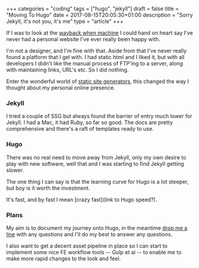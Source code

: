 +++
categories = "coding"
tags = ["hugo", "jekyll"]
draft = false
title = "Moving To Hugo"
date = 2017-08-15T20:05:30+01:00
description = "Sorry Jekyll, it's not you, it's me"
type = "article"
+++

If I was to look at the [wayback when machine]() I could hand on heart say I've never had a personal website I've ever really been happy with.

I'm not a designer, and I'm fine with that. Aside from that I've never really found a platform that I gel with. I had static html and I liked it, but with all developers I didn't like the manual process of FTP'ing to a server, along with maintaining links, URL's etc. So I did nothing.

Enter the wonderful world of [static site generators](), this changed the way I thought about my personal online presence.

### Jekyll
I tried a couple of SSG but always found the barrier of entry much lower for Jekyll. I had a Mac, it had Ruby, so far so good. The docs are pretty comprehensive and there's a raft of templates ready to use.

### Hugo
There was no real need to move away from Jekyll, only my own desire to play with new software, well that and I was starting to find Jekyll getting slower.

The one thing I can say is that the learning curve for Hugo is a lot steeper, but boy is it worth the investment.

It's fast, and by fast I mean [crazy fast](link to Hugo speed?).

### Plans
My aim is to document my journey onto Hugo, in the meantime [drop me a line](mailto:chris@gbbns.co) with any questions and I'll do my best to answer any questions.

I also want to get a decent asset pipeline in place so I can start to implement some nice FE workflow tools -- Gulp et al -- to enable me to make more rapid changes to the look and feel.
